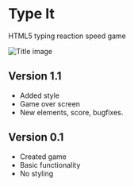 # Type It
HTML5 typing reaction speed game

![Title image](http://i.imgur.com/S9nW8GO.jpg)

## Version 1.1
- Added style
- Game over screen
- New elements, score, bugfixes.

## Version 0.1
- Created game
- Basic functionality
- No styling
